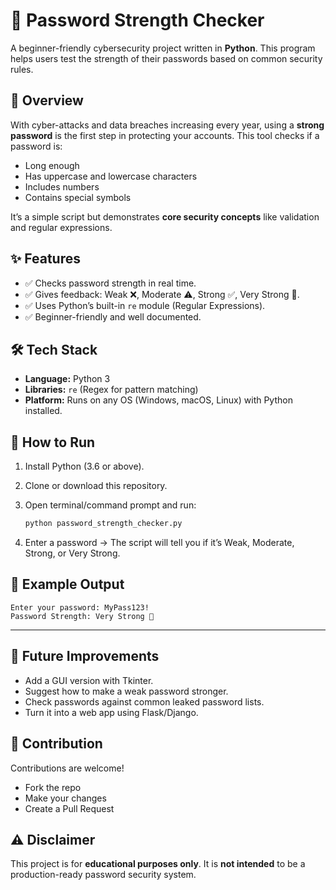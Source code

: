 # 🔑 Password Strength Checker

A beginner-friendly cybersecurity project written in **Python**.
This program helps users test the strength of their passwords based on common security rules.



## 📖 Overview

With cyber-attacks and data breaches increasing every year, using a **strong password** is the first step in protecting your accounts.
This tool checks if a password is:

* Long enough
* Has uppercase and lowercase characters
* Includes numbers
* Contains special symbols

It’s a simple script but demonstrates **core security concepts** like validation and regular expressions.



## ✨ Features

* ✅ Checks password strength in real time.
* ✅ Gives feedback: Weak ❌, Moderate ⚠️, Strong ✅, Very Strong 💪.
* ✅ Uses Python’s built-in `re` module (Regular Expressions).
* ✅ Beginner-friendly and well documented.


## 🛠 Tech Stack

* **Language:** Python 3
* **Libraries:** `re` (Regex for pattern matching)
* **Platform:** Runs on any OS (Windows, macOS, Linux) with Python installed.



## 🚀 How to Run

1. Install Python (3.6 or above).
2. Clone or download this repository.
3. Open terminal/command prompt and run:

   ```bash
   python password_strength_checker.py
   ```
4. Enter a password → The script will tell you if it’s Weak, Moderate, Strong, or Very Strong.


## 📌 Example Output

```
Enter your password: MyPass123!
Password Strength: Very Strong 💪
```

---

## 🌱 Future Improvements

*  Add a GUI version with Tkinter.
*  Suggest how to make a weak password stronger.
*  Check passwords against common leaked password lists.
*  Turn it into a web app using Flask/Django.



## 🤝 Contribution

Contributions are welcome!

* Fork the repo
* Make your changes
* Create a Pull Request


## ⚠️ Disclaimer

This project is for **educational purposes only**.
It is **not intended** to be a production-ready password security system.


